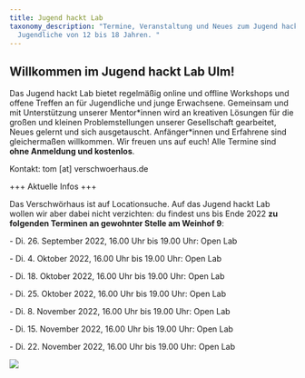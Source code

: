 ```yaml
---
title: Jugend hackt Lab
taxonomy_description: "Termine, Veranstaltung und Neues zum Jugend hackt Lab für
  Jugendliche von 12 bis 18 Jahren. "
---
```

## Willkommen im Jugend hackt Lab Ulm!

Das Jugend hackt Lab bietet regelmäßig online und offline Workshops und offene Treffen an für Jugendliche und junge Erwachsene. Gemeinsam und mit Unterstützung unserer Mentor\*innen wird an kreativen Lösungen für die großen und kleinen Problemstellungen unserer Gesellschaft gearbeitet, Neues gelernt und sich ausgetauscht. Anfänger\*innen und Erfahrene sind gleichermaßen willkommen. Wir freuen uns auf euch! Alle Termine sind **ohne Anmeldung und kostenlos**.

Kontakt: tom \[at] verschwoerhaus.de

+﻿++ Aktuelle Infos +++

D﻿as Verschwörhaus ist auf Locationsuche. Auf das Jugend hackt Lab wollen wir aber dabei nicht verzichten: du findest uns bis Ende 2022 **zu folgenden Terminen an gewohnter Stelle am Weinhof 9**: 

\-﻿ Di. 26. September 2022, 16.00 Uhr bis 19.00 Uhr: Open Lab

\-﻿ Di. 4. Oktober 2022, 16.00 Uhr bis 19.00 Uhr: Open Lab

\-﻿﻿ Di. 18. Oktober 2022, 16.00 Uhr bis 19.00 Uhr: Open Lab

\-﻿﻿ Di. 25. Oktober 2022, 16.00 Uhr bis 19.00 Uhr: Open Lab

\-﻿﻿ Di. 8. November 2022, 16.00 Uhr bis 19.00 Uhr: Open Lab

\-﻿﻿ Di. 15. November 2022, 16.00 Uhr bis 19.00 Uhr: Open Lab

\-﻿﻿ Di. 22. November 2022, 16.00 Uhr bis 19.00 Uhr: Open Lab











![](/wp-content/uploads/sponsors2022.png)